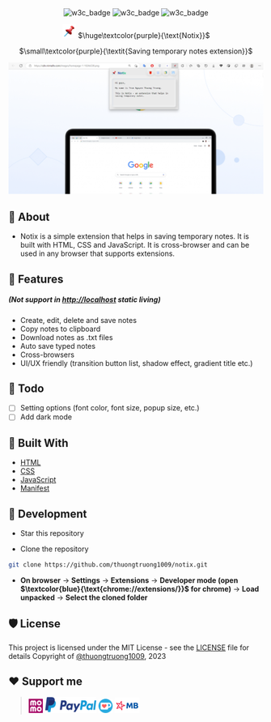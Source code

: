 <div align="center">
  <img src="https://img.shields.io/badge/w3c-validated-brightgreen" alt="w3c_badge" />
  <img src="https://img.shields.io/github/languages/code-size/thuongtruong1009/notix" alt="w3c_badge" />
  <img src="https://img.shields.io/github/license/thuongtruong1009/notix" alt="w3c_badge" />

<img src="./public/favicon.ico" width="28" height="28" /> $\huge\textcolor{purple}{\text{Notix}}$

$\small\textcolor{purple}{\textit{Saving temporary notes extension}}$

</div>

![Preview](public/preview.png)

## 📢 About

-   Notix is a simple extension that helps in saving temporary notes. It is built with HTML, CSS and JavaScript. It is cross-browser and can be used in any browser that supports extensions.

## 🎉 Features

##### (Not support in <ins>http://localhost</ins> static living)

-   Create, edit, delete and save notes
-   Copy notes to clipboard
-   Download notes as .txt files
-   Auto save typed notes
-   Cross-browsers
-   UI/UX friendly (transition button list, shadow effect, gradient title etc.)

## 🎯 Todo

-   [ ] Setting options (font color, font size, popup size, etc.)
-   [ ] Add dark mode

## 🧩 Built With

-   [HTML](https://www.w3schools.com/html/)
-   [CSS](https://www.w3schools.com/css/)
-   [JavaScript](https://www.w3schools.com/js/)
-   [Manifest](https://developer.chrome.com/docs/extensions/mv3/manifest/)

## 🔨 Development

-   Star this repository

-   Clone the repository

```bash
git clone https://github.com/thuongtruong1009/notix.git
```

-   **On browser** -> **Settings** -> **Extensions** -> **Developer mode (open $\textcolor{blue}{\text{chrome://extensions/}}$ for chrome)** -> **Load unpacked** -> **Select the cloned folder**

## 🛡️ License

This project is licensed under the MIT License - see the [LICENSE](LICENSE) file for details
Copyright of [@thuongtruong1009](https://github.com/thuongtruong1009), 2023

## ❤️ Support me

> <a href="https://nhantien.momo.vn/0917085937"><img height="28" src="./public/momo.svg"></a> <a href="https://www.paypal.me/thuongtruong1009"><img height="32" src="./public/paypal.svg"></a> <a href='https://ko-fi.com/thuongtruong1009'><img height='26' style='border:0px;height:28px;color:blue' src='./public/kofi.svg' border='0' alt='Buy Me a Coffee at ko-fi.com' /></a> <a href="public/mb_qr.jpg"><img height="30" src="./public/mbbank.svg"></a>
